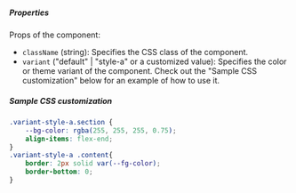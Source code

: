 ##### Properties

Props of the component:

- `className` (string): Specifies the CSS class of the component.
- `variant` ("default" | "style-a" or a customized value): Specifies the color or theme variant of the component. Check out the "Sample CSS customization" below for an example of how to use it.

##### Sample CSS customization
```css
.variant-style-a.section {
    --bg-color: rgba(255, 255, 255, 0.75);
    align-items: flex-end;
}
.variant-style-a .content{
    border: 2px solid var(--fg-color);
    border-bottom: 0;
}
```

